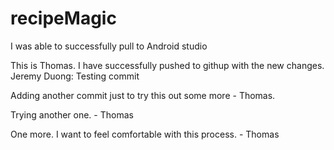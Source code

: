 # recipeMagic
I was able to successfully pull to Android studio

This is Thomas. I have successfully pushed to githup with the new changes.
Jeremy Duong: Testing commit

Adding another commit just to try this out some more - Thomas.

Trying another one. - Thomas

One more. I want to feel comfortable with this process. - Thomas

